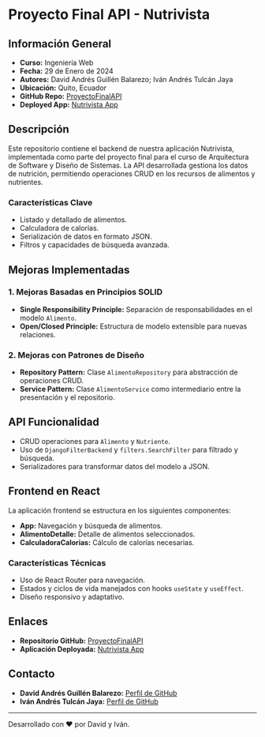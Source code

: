 # Proyecto Final API - Nutrivista

## Información General

- **Curso:** Ingeniería Web
- **Fecha:** 29 de Enero de 2024
- **Autores:** David Andrés Guillén Balarezo; Iván Andrés Tulcán Jaya
- **Ubicación:** Quito, Ecuador
- **GitHub Repo:** [ProyectoFinalAPI](https://github.com/davidguillen2002/ProyectoFinalAPI)
- **Deployed App:** [Nutrivista App](https://apinutrivista.onrender.com)

## Descripción

Este repositorio contiene el backend de nuestra aplicación Nutrivista, implementada como parte del proyecto final para el curso de Arquitectura de Software y Diseño de Sistemas. La API desarrollada gestiona los datos de nutrición, permitiendo operaciones CRUD en los recursos de alimentos y nutrientes.

### Características Clave

- Listado y detallado de alimentos.
- Calculadora de calorías.
- Serialización de datos en formato JSON.
- Filtros y capacidades de búsqueda avanzada.

## Mejoras Implementadas

### 1. Mejoras Basadas en Principios SOLID

- **Single Responsibility Principle:** Separación de responsabilidades en el modelo `Alimento`.
- **Open/Closed Principle:** Estructura de modelo extensible para nuevas relaciones.

### 2. Mejoras con Patrones de Diseño

- **Repository Pattern:** Clase `AlimentoRepository` para abstracción de operaciones CRUD.
- **Service Pattern:** Clase `AlimentoService` como intermediario entre la presentación y el repositorio.

## API Funcionalidad

- CRUD operaciones para `Alimento` y `Nutriente`.
- Uso de `DjangoFilterBackend` y `filters.SearchFilter` para filtrado y búsqueda.
- Serializadores para transformar datos del modelo a JSON.

## Frontend en React

La aplicación frontend se estructura en los siguientes componentes:

- **App:** Navegación y búsqueda de alimentos.
- **AlimentoDetalle:** Detalle de alimentos seleccionados.
- **CalculadoraCalorias:** Cálculo de calorías necesarias.

### Características Técnicas

- Uso de React Router para navegación.
- Estados y ciclos de vida manejados con hooks `useState` y `useEffect`.
- Diseño responsivo y adaptativo.

## Enlaces

- **Repositorio GitHub:** [ProyectoFinalAPI](https://github.com/davidguillen2002/ProyectoFinalAPI)
- **Aplicación Deployada:** [Nutrivista App](https://apinutrivista.onrender.com)

## Contacto

- **David Andrés Guillén Balarezo:** [Perfil de GitHub](https://github.com/davidguillen2002)
- **Iván Andrés Tulcán Jaya:** [Perfil de GitHub](https://github.com/ivantulcan)

---
Desarrollado con ❤️ por David y Iván.
